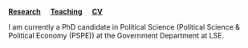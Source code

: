 [**Research**](Research.md) &nbsp; &nbsp; [**Teaching**](Teaching.md) &nbsp; &nbsp; [**CV**](CV.pdf)

I am currently a PhD candidate in Political Science (Political Science & Political Economy (PSPE)) at the Government Department at LSE.
